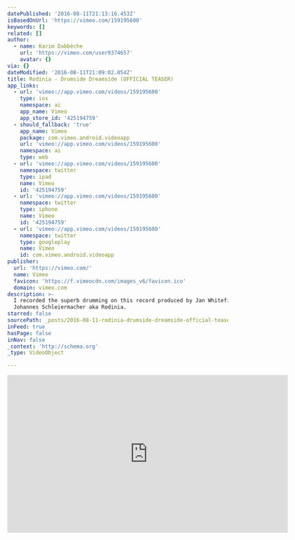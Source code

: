 ```yaml
---
datePublished: '2016-08-11T21:13:16.453Z'
isBasedOnUrl: 'https://vimeo.com/159195600'
keywords: []
related: []
author:
  - name: Karim Dabbèche
    url: 'https://vimeo.com/user9374657'
    avatar: {}
via: {}
dateModified: '2016-08-11T21:09:02.054Z'
title: Rodinia - Drumside Dreamside (OFFICIAL TEASER)
app_links:
  - url: 'vimeo://app.vimeo.com/videos/159195600'
    type: ios
    namespace: ai
    app_name: Vimeo
    app_store_id: '425194759'
  - should_fallback: 'true'
    app_name: Vimeo
    package: com.vimeo.android.videoapp
    url: 'vimeo://app.vimeo.com/videos/159195600'
    namespace: ai
    type: web
  - url: 'vimeo://app.vimeo.com/videos/159195600'
    namespace: twitter
    type: ipad
    name: Vimeo
    id: '425194759'
  - url: 'vimeo://app.vimeo.com/videos/159195600'
    namespace: twitter
    type: iphone
    name: Vimeo
    id: '425194759'
  - url: 'vimeo://app.vimeo.com/videos/159195600'
    namespace: twitter
    type: googleplay
    name: Vimeo
    id: com.vimeo.android.videoapp
publisher:
  url: 'https://vimeo.com/'
  name: Vimeo
  favicon: 'https://f.vimeocdn.com/images_v6/favicon.ico'
  domain: vimeo.com
description: >-
  I recorded the superb drumming on this record produced by Jan Whitefield and
  Johannes Schleiermacher aka Rodinia.
starred: false
sourcePath: _posts/2016-08-11-rodinia-drumside-dreamside-official-teaser.md
inFeed: true
hasPage: false
inNav: false
_context: 'http://schema.org'
_type: VideoObject

---
```

<iframe src="https://cdn.embedly.com/widgets/media.html?src=https%3A%2F%2Fplayer.vimeo.com%2Fvideo%2F159195600&amp;url=https%3A%2F%2Fvimeo.com%2F159195600&amp;image=http%3A%2F%2Fi.vimeocdn.com%2Fvideo%2F560883329_640.jpg&amp;key=b7d04c9b404c499eba89ee7072e1c4f7&amp;type=text%2Fhtml&amp;schema=vimeo" width="640" height="360" scrolling="no" frameborder="0" allowfullscreen="" style=""></iframe>